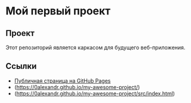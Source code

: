 # Мой первый проект

## Проект
Этот репозиторий является каркасом для будущего веб-приложения.

## Ссылки
- [Публичная страница на GitHub Pages](https://ВАШ_ЛОГИН.github.io/ИМЯ_РЕПОЗИТОРИЯ/)
- (https://0alexandr.github.io/my-awesome-project/)
- (https://0alexandr.github.io/my-awesome-project/src/index.html)